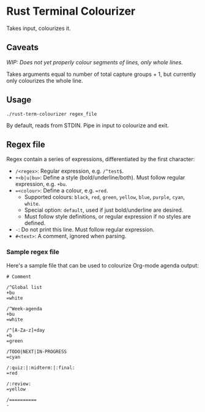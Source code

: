 # Rust Terminal Colourizer

Takes input, colourizes it.

## Caveats

*WIP: Does not yet properly colour segments of lines, only whole lines.*

Takes arguments equal to number of total capture groups + 1, but currently only colourizes the whole line.

## Usage

    ./rust-term-colourizer regex_file

By default, reads from STDIN. Pipe in input to colourize and exit.

## Regex file

Regex contain a series of expressions, differentiated by the first character:

- `/<regex>`: Regular expression, e.g. `/^test$`.
- `+<b|u|bu>`: Define a style (bold/underline/both). Must follow regular expression, e.g. `+bu`.
- `=<colour>`: Define a colour, e.g. `=red`.
    - Supported colours: `black`, `red`, `green`, `yellow`, `blue`, `purple`, `cyan`, `white`.
    - Special option: `default`, used if just bold/underline are desired.
    - Must follow style definitions, or regular expression if no styles are defined.
- `-`: Do not print this line. Must follow regular expression.
- `#<text>`: A comment, ignored when parsing.

### Sample regex file

Here's a sample file that can be used to colourize Org-mode agenda output:

```
# Comment

/^Global list
+bu
=white

/^Week-agenda
+bu
=white

/^[A-Za-z]+day
+b
=green

/TODO|NEXT|IN-PROGRESS
=cyan

/:quiz:|:midterm:|:final:
=red

/:review:
=yellow

/==========
-
```

